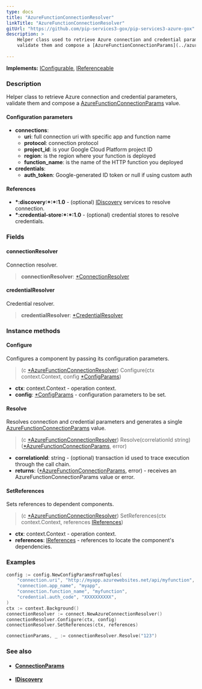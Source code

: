 ```yaml
---
type: docs
title: "AzureFunctionConnectionResolver"
linkTitle: "AzureFunctionConnectionResolver"
gitUrl: "https://github.com/pip-services3-gox/pip-services3-azure-gox"
description: >
    Helper class used to retrieve Azure connection and credential parameters,
    validate them and compose a [AzureFunctionConnectionParams](../azure_function_connection_params) value.
 
---
```


**Implements:** [IConfigurable](../../../commons/config/iconfigurable), [IReferenceable](../../../commons/refer/ireferenceable)

### Description

Helper class to retrieve Azure connection and credential parameters,
validate them and compose a [AzureFunctionConnectionParams](../azure_function_connection_params) value.


#### Configuration parameters

- **connections**:                   
     - **uri**:           full connection uri with specific app and function name
     - **protocol**:      connection protocol
     - **project_id**:    is your Google Cloud Platform project ID
     - **region**:        is the region where your function is deployed
     - **function_name**: is the name of the HTTP function you deployed
- **credentials**:    
    - **auth_token**:    Google-generated ID token or null if using custom auth

#### References
- **\*:discovery:\*:\*:1.0** - (optional) [IDiscovery](../../../components/connect/idiscovery) services to resolve connection.
- **\*:credential-store:\*:\*:1.0** - (optional) credential stores to resolve credentials.

### Fields

<span class="hide-title-link">

#### connectionResolver
Connection resolver.
> **connectionResolver**: [*ConnectionResolver](../../../components/connect/connection_resolver)

#### credentialResolver
Credential resolver.
> **credentialResolver**: [*CredentialResolver](../../../components/auth/credential_resolver)

</span>

### Instance methods

#### Configure
Configures a component by passing its configuration parameters.

> (c [*AzureFunctionConnectionResolver]()) Configure(ctx context.Context, config [*ConfigParams](../../../commons/config/config_params))

- **ctx**: context.Context - operation context.
- **config**: [*ConfigParams](../../../commons/config/config_params) - configuration parameters to be set.

#### Resolve
Resolves connection and credential parameters and generates a single
[AzureFunctionConnectionParams](../azure_function_connection_params) value.

> (c [*AzureFunctionConnectionResolver]()) Resolve(correlationId string) ([*AzureFunctionConnectionParams](), error)

- **correlationId**: string - (optional) transaction id used to trace execution through the call chain. 
- **returns**: ([*AzureFunctionConnectionParams](), error) - receives an AzureFunctionConnectionParams value or error.

#### SetReferences
Sets references to dependent components.

> (c [*AzureFunctionConnectionResolver]()) SetReferences(ctx context.Context, references [IReferences](../../../commons/refer/ireferences))

- **ctx**: context.Context - operation context.
- **references**: [IReferences](../../../commons/refer/ireferences) - references to locate the component's dependencies.


### Examples

```go
config := config.NewConfigParamsFromTuples(
	"connection.uri", "http://myapp.azurewebsites.net/api/myfunction",
	"connection.app_name", "myapp",
	"connection.function_name", "myfunction",
	"credential.auth_code", "XXXXXXXXXX",
)
ctx := context.Background()
connectionResolver := connect.NewAzureConnectionResolver()
connectionResolver.Configure(ctx, config)
connectionResolver.SetReferences(ctx, references)

connectionParams, _ := connectionResolver.Resolve("123")
```

### See also
- #### [ConnectionParams](../../../components/connect/connection_params)
- #### [IDiscovery](../../../components/connect/idiscovery)
